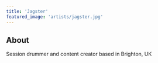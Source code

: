 ```yaml
---
title: 'Jagster'
featured_image: 'artists/jagster.jpg'
---
```


## About

Session drummer and content creator based in Brighton, UK

